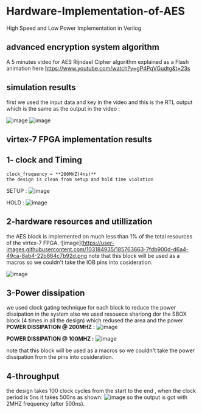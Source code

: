 # Hardware-Implementation-of-AES
High Speed and Low Power Implementation in Verilog

## advanced encryption system algorithm
A 5 minutes video for AES Rijndael Cipher algorithm explained as a Flash animation here
https://www.youtube.com/watch?v=gP4PqVGudtg&t=23s

## simulation results 
  first we used the input data and key in the video and this is the RTL output which is the same as the output in the video :
  
  ![image](https://user-images.githubusercontent.com/103184935/185762896-4f97a917-f77c-4a32-8933-dbcf82770c16.png)            ![image](https://user-images.githubusercontent.com/103184935/185762989-db2751ac-cb7d-45c1-915a-23dee7dcf411.png)

## virtex-7 FPGA implementation results
  ## 1- clock and Timing 
    clock_frequency = **200MHZ(4ns)** 
    the design is clean from setup and hold time violation 
   SETUP :
   ![image](https://user-images.githubusercontent.com/103184935/185764012-0c581d7d-5f22-423a-ae03-c7f00e6378a7.png)
   
   HOLD :
   ![image](https://user-images.githubusercontent.com/103184935/185764020-329bc9f0-b7da-4e14-b89f-29c3089d544d.png)

 
 ## 2-hardware resources and utillization 
   the AES block is implemented on much less than 1% of the total resources of the virtex-7 FPGA.
   ![image](https://user-images.githubusercontent.com/103184935/185763663-7fdb900d-d6a4-49ca-8ab4-22b864c7b92d.png
   note that this block will be used as a macros so we couldn't take the IOB pins into cosideration.
   
   ![image](https://user-images.githubusercontent.com/103184935/185763704-e1a3f648-1e30-40d4-b0b9-0235ef3e0336.png)

 
 ## 3-Power dissipation
   we used clock gating technique for each block to reduce the power dissipation in the system 
   also we used resouece shariong dor the SBOX block (4 times in all the design) which redused the area and the power
   **POWER DISSIPATION @ 200MHZ :**
   ![image](https://user-images.githubusercontent.com/103184935/185763565-5fb6654a-c068-42e2-a3ee-379db77d74f0.png)
   
   **POWER DISSIPATION @ 100MHZ :**
     ![image](https://user-images.githubusercontent.com/103184935/185763632-2116ba8f-1258-41da-acfa-aa3e226b5d26.png)

   note that this block will be used as a macros so we couldn't take the power dissipation from the pins into cosideration.
      

 ## 4-throughput 
   the design takes 100 clock cycles from the start to the end , when the clock period is 5ns it takes 500ns as shown:
   ![image](https://user-images.githubusercontent.com/103184935/185763842-720ff116-400f-4639-a6a1-cd948ac1d817.png)
   so the output is got with 2MHZ frequency (after 500ns). 
   
 


